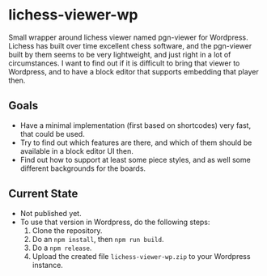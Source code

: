# lichess-viewer-wp

Small wrapper around lichess viewer named pgn-viewer for Wordpress. Lichess has built over time excellent chess software, and the pgn-viewer built by them seems to be very lightweight, and just right in a lot of circumstances. I want to find out if it is difficult to bring that viewer to Wordpress, and to have a block editor that supports embedding that player then.

## Goals

* Have a minimal implementation (first based on shortcodes) very fast, that could be used.
* Try to find out which features are there, and which of them should be available in a block editor UI then.
* Find out how to support at least some piece styles, and as well some different backgrounds for the  boards.

## Current State

* Not published yet.
* To use that version in Wordpress, do the following steps:
  1. Clone the repository.
  2. Do an `npm install`, then `npm run build`.
  3. Do a `npm release`.
  4. Upload the created file `lichess-viewer-wp.zip` to your Wordpress instance.

